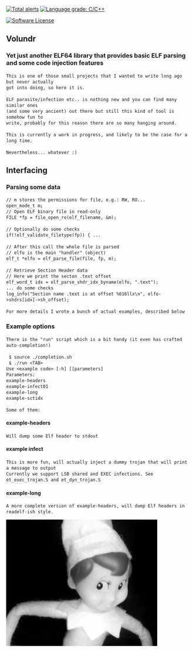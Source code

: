 [![Total alerts](https://img.shields.io/lgtm/alerts/g/carloslack/volundr.svg?logo=lgtm&logoWidth=18)](https://lgtm.com/projects/g/carloslack/volundr/alerts/)
[![Language grade: C/C++](https://img.shields.io/lgtm/grade/cpp/g/carloslack/volundr.svg?logo=lgtm&logoWidth=18)](https://lgtm.com/projects/g/carloslack/volundr/context:cpp)

<p align="left">
    <a href="https://github.com/carloslack/volundr/blob/master/LICENSE"><img alt="Software License" src="https://img.shields.io/badge/MIT-license-green.svg?style=flat-square"></a>
</p>

## Volundr

### Yet just another ELF64 library that provides basic ELF parsing and some code injection features

    This is one of those small projects that I wanted to write long ago but never actually
    got into doing, so here it is.

    ELF parasite/infection etc.. is nothing new and you can find many similar ones
    (and some very ancient) out there but still this kind of tool is somehow fun to
    write, probably for this reason there are so many hanging around.

    This is currently a work in progress, and likely to be the case for a long time.

    Nevertheless... whatever :)

## Interfacing

### Parsing some data

    // m stores the permissions for file, e.g.: RW, RO...
    open_mode_t m;
    // Open ELF binary file in read-only
    FILE *fp = file_open_ro(elf_filename, &m);

    // Optionally do some checks
    if(!elf_validate_filetype(fp)) { ...

    // After this call the whole file is parsed
    // elfo is the main "handler" (object)
    elf_t *elfo = elf_parse_file(file, fp, m);

    // Retrieve Section Header data
    // Here we print the secton .text offset
    elf_word_t idx = elf_parse_shdr_idx_byname(elfo, ".text");
    ... do some checks
    log_info("Section name .text is at offset %016llx\n", elfo->shdrs[idx]->sh_offset);

    For more details I wrote a bunch of actual examples, described below

### Example options

    There is the "run" script which is a bit handy (it even has crafted auto-completion!)

     $ source ./completion.sh
     $ ./run <TAB>
    Use <example code> [-h] [[parameters]
    Parameters:
    example-headers
    example-infect01
    example-long
    example-sctidx

    Some of them:

#### example-headers
    Will dump some Elf header to stdout

#### example infect
    This is more fun, will actually inject a dummy trojan that will print a message to output
    Currently we support LSB shared and EXEC infections. See et_exec_trojan.S and et_dyn_trojan.S

#### example-long
    A more complete version of example-headers, will dump Elf headers in readelf-ish style.


![Screenshot](examples/elf.png)
